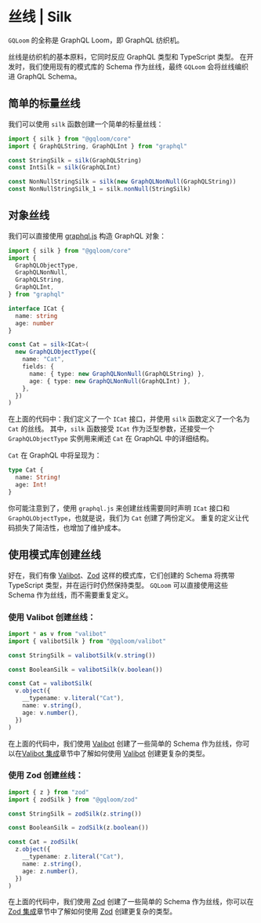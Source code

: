 # 丝线 | Silk

`GQLoom` 的全称是 GraphQL Loom，即 GraphQL 纺织机。

丝线是纺织机的基本原料，它同时反应 GraphQL 类型和 TypeScript 类型。
在开发时，我们使用现有的模式库的 Schema 作为丝线，最终 `GQLoom` 会将丝线编织进 GraphQL Schema。

## 简单的标量丝线

我们可以使用 `silk` 函数创建一个简单的标量丝线：

```ts
import { silk } from "@gqloom/core"
import { GraphQLString, GraphQLInt } from "graphql"

const StringSilk = silk(GraphQLString)
const IntSilk = silk(GraphQLInt)

const NonNullStringSilk = silk(new GraphQLNonNull(GraphQLString))
const NonNullStringSilk_1 = silk.nonNull(StringSilk)
```

## 对象丝线

我们可以直接使用 [graphql.js](https://graphql.org/graphql-js/constructing-types/) 构造 GraphQL 对象：

```ts
import { silk } from "@gqloom/core"
import {
  GraphQLObjectType,
  GraphQLNonNull,
  GraphQLString,
  GraphQLInt,
} from "graphql"

interface ICat {
  name: string
  age: number
}

const Cat = silk<ICat>(
  new GraphQLObjectType({
    name: "Cat",
    fields: {
      name: { type: new GraphQLNonNull(GraphQLString) },
      age: { type: new GraphQLNonNull(GraphQLInt) },
    },
  })
)
```

在上面的代码中：我们定义了一个 `ICat` 接口，并使用 `silk` 函数定义了一个名为 `Cat` 的丝线。
其中，`silk` 函数接受 `ICat` 作为泛型参数，还接受一个 `GraphQLObjectType` 实例用来阐述 `Cat` 在 GraphQL 中的详细结构。

`Cat` 在 GraphQL 中将呈现为：

```graphql
type Cat {
  name: String!
  age: Int!
}
```

你可能注意到了，使用 `graphql.js` 来创建丝线需要同时声明 `ICat` 接口和 `GraphQLObjectType`，也就是说，我们为 `Cat` 创建了两份定义。
重复的定义让代码损失了简洁性，也增加了维护成本。

## 使用模式库创建丝线

好在，我们有像 [Valibot](https://valibot.dev/)、[Zod](https://zod.dev/) 这样的模式库，它们创建的 Schema 将携带 TypeScript 类型，并在运行时仍然保持类型。
`GQLoom` 可以直接使用这些 Schema 作为丝线，而不需要重复定义。

### 使用 Valibot 创建丝线：

```ts
import * as v from "valibot"
import { valibotSilk } from "@gqloom/valibot"

const StringSilk = valibotSilk(v.string())

const BooleanSilk = valibotSilk(v.boolean())

const Cat = valibotSilk(
  v.object({
    __typename: v.literal("Cat"),
    name: v.string(),
    age: v.number(),
  })
)
```

在上面的代码中，我们使用 [Valibot](https://valibot.dev/) 创建了一些简单的 Schema 作为丝线，你可以在[Valibot 集成](../schema-integration/valibot)章节中了解如何使用 [Valibot](https://valibot.dev/) 创建更复杂的类型。

### 使用 Zod 创建丝线：

```ts
import { z } from "zod"
import { zodSilk } from "@gqloom/zod"

const StringSilk = zodSilk(z.string())

const BooleanSilk = zodSilk(z.boolean())

const Cat = zodSilk(
  z.object({
    __typename: z.literal("Cat"),
    name: z.string(),
    age: z.number(),
  })
)
```

在上面的代码中，我们使用 [Zod](https://zod.dev/) 创建了一些简单的 Schema 作为丝线，你可以在[Zod 集成](../schema-integration/zod)章节中了解如何使用 [Zod](https://zod.dev/) 创建更复杂的类型。
